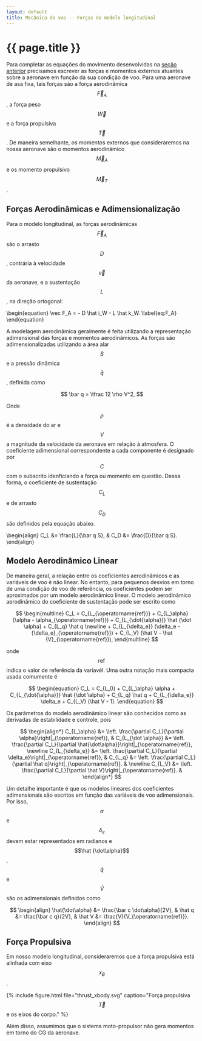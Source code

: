 ```yaml
---
layout: default
title: Mecânica do voo -- Forças do modelo longitudinal
---
```


{{ page.title }}
================

Para completar as equações do movimento desenvolvidas na [seção anterior]
precisamos escrever as forças e momentos externos atuantes sobre a aeronave
em função da sua condição de voo. Para uma aeronave de asa fixa, tais forças
são a força aerodinâmica $$\vec F_A$$, a força peso $$\vec W$$ e a força
propulsiva $$\vec T$$. De maneira semelhante, os momentos externos que
consideraremos na nossa aeronave são o momentos aerodinâmico $$\vec M_A$$
e os momento propulsivo $$\vec M_T$$.


Forças Aerodinâmicas e Adimensionalização
-----------------------------------------

Para o modelo longitudinal, as forças aerodinâmicas $$\vec F_A$$ são o arrasto
$$D$$, contrária à velocidade $$\vec v$$ da aeronave, e a sustentação $$L$$,
na direção ortogonal:

\begin{equation}
  \vec F_A = - D \hat i_W - L \hat k_W.
  \label{eq:F_A}
\end{equation}

A modelagem aerodinâmica geralmente é feita utilizando a representação
adimensional das forças e momentos aerodinâmicos. As forças são
adimensionalizadas utilizando a área alar $$S$$ e a pressão dinâmica $$\bar q$$,
definida como

$$
  \bar q = \tfrac 12 \rho V^2,
$$

Onde $$\rho$$ é a densidade do ar e $$V$$ a magnitude da velocidade da
aeronave em relação à atmosfera.
O coeficiente adimensional correspondente a cada componente é designado por
$$C$$ com o subscrito idenficiando a força ou momento em questão. Dessa forma,
o coeficiente de sustentação $$C_L$$ e de arrasto $$C_D$$ são definidos pela
equação abaixo.

\begin{align}
  C_L &= \frac{L}{\bar q S}, &
  C_D &= \frac{D}{\bar q S}.
\end{align}

Modelo Aerodinâmico Linear
--------------------------

De maneira geral, a relação entre os coeficientes aerodinâmicos e as variáveis
de voo é não linear. No entanto, para pequenos desvios em torno de uma condição
de voo de referência, os coeficientes podem ser aproximados por um modelo
aerodinâmico linear. O modelo aerodinâmico aerodinâmico do coeficiente de
sustentação pode ser escrito como

$$
\begin{multline}
  C_L = C_{L_{\operatorname{ref}}} + 
  C_{L_\alpha} (\alpha - \alpha_{\operatorname{ref}}) +
  C_{L_{\dot{\alpha}}} \hat {\dot \alpha} +
  C_{L_q} \hat q
  \newline +  
  C_{L_{\delta_e}} (\delta_e - {\delta_e}_{\operatorname{ref}}) +
  C_{L_V} (\hat V - \hat {V}_{\operatorname{ref}}),
\end{multline}
$$

onde $$\operatorname{ref}$$ indica o valor de referência da variavél.
Uma outra notação mais compacta usada comumente é 

$$
\begin{equation}
  C_L = C_{L_0} +
  C_{L_\alpha} \alpha +
  C_{L_{\dot{\alpha}}} \hat {\dot \alpha} +
  C_{L_q} \hat q + 
  C_{L_{\delta_e}} \delta_e +
  C_{L_V} (\hat V - 1).
\end{equation}
$$

Os parâmetros do modelo aerodinâmico linear são conhecidos como as derivadas
de estabilidade e controle, pois

$$
\begin{align*}
  C_{L_\alpha} &=
  \left.
  \frac{\partial C_L}{\partial \alpha}\right|_{\operatorname{ref}}, &
  C_{L_{\dot \alpha}} &=
  \left.
  \frac{\partial C_L}{\partial \hat{\dot\alpha}}\right|_{\operatorname{ref}},
  \newline
  C_{L_{\delta_e}} &=
  \left.
  \frac{\partial C_L}{\partial \delta_e}\right|_{\operatorname{ref}}, &
  C_{L_q} &=
  \left.
  \frac{\partial C_L}{\partial \hat q}\right|_{\operatorname{ref}}. &
  \newline
  C_{L_V} &=
  \left.
  \frac{\partial C_L}{\partial \hat V}\right|_{\operatorname{ref}}. &
\end{align*}
$$

Um detalhe importante é que os modelos lineares dos coeficientes adimensionais
são escritos em função das variáveis de voo adimensionais. Por isso, $$\alpha$$
e $$\delta_e$$ devem estar representados em radianos e $$\hat {\dot\alpha}$$,
$$\hat q$$ e $$\hat V$$ são os adimensionais definidos como

$$
\begin{align}
  \hat{\dot\alpha} &= \frac{\bar c \dot\alpha}{2V}, &
  \hat q &= \frac{\bar c q}{2V}, &
  \hat V &= \frac{V}{V_{\operatorname{ref}}}.
\end{align}
$$

Força Propulsiva
----------------
Em nosso modelo longitudinal, consideraremos que a força propulsiva está
alinhada com eixo $$x_B$$.

{%
   include figure.html
   file="thrust_xbody.svg"
   caption="Força propulsiva $$\vec T$$ e os eixos do corpo."
%}

Além disso, assumimos que o sistema moto-propulsor não gera momentos em torno
do CG da aeronave.

[seção anterior]: ../long-eqmov